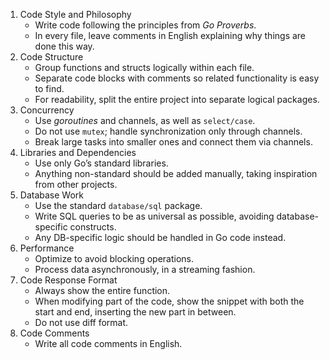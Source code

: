 1. Code Style and Philosophy
   - Write code following the principles from *Go Proverbs*.
   - In every file, leave comments in English explaining why things are done this way.
2. Code Structure
   - Group functions and structs logically within each file.
   - Separate code blocks with comments so related functionality is easy to find.
   - For readability, split the entire project into separate logical packages.
3. Concurrency
   - Use *goroutines* and channels, as well as `select/case`.
   - Do not use `mutex`; handle synchronization only through channels.
   - Break large tasks into smaller ones and connect them via channels.
4. Libraries and Dependencies
   - Use only Go’s standard libraries.
   - Anything non-standard should be added manually, taking inspiration from other projects.
5. Database Work
   - Use the standard `database/sql` package.
   - Write SQL queries to be as universal as possible, avoiding database-specific constructs.
   - Any DB-specific logic should be handled in Go code instead.
6. Performance
   - Optimize to avoid blocking operations.
   - Process data asynchronously, in a streaming fashion.
7. Code Response Format
   - Always show the entire function.
   - When modifying part of the code, show the snippet with both the start and end, inserting the new part in between.
   - Do not use diff format.
8. Code Comments
   - Write all code comments in English.
